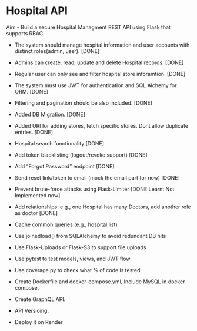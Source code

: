 # Hospital API

Aim - Build a secure Hospital Managment REST API using Flask that supports RBAC.

- The system should manage hospital information and user accounts with distinct roles(admin, user). [DONE]
- Admins can create, read, update and delete Hospital records. [DONE]

- Regular user can only see and filter hospital store inforamtion. [DONE]
- The system must use JWT for authentication and SQL Alchemy for ORM. [DONE]
- Filtering and pagination should be also included. [DONE]

- Added DB Migration. [DONE]
- Added URl for adding stores, fetch specific stores. Dont allow duplicate entries. [DONE]
- Hospital search functionality [DONE]
- Add token blacklisting (logout/revoke support) [DONE]
- Add “Forgot Password” endpoint [DONE]
- Send reset link/token to email (mock the email part for now) [DONE]
- Prevent brute-force attacks using Flask-Limiter [DONE Learnt Not Implemented now]
- Add relationships: e.g., one Hospital has many Doctors, add another role as doctor [DONE]
- Cache common queries (e.g., hospital list)
- Use joinedload() from SQLAlchemy to avoid redundant DB hits
- Use Flask-Uploads or Flask-S3 to support file uploads
- Use pytest to test models, views, and JWT flow
- Use coverage.py to check what % of code is tested
- Create Dockerfile and docker-compose.yml, Include MySQL in docker-compose.
- Create GraphQL API.
- API Versioing.
- Deploy it on Render
